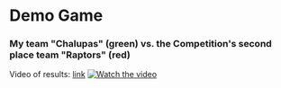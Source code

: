 # Demo Game
### My team "Chalupas" (green) vs. the Competition's second place team "Raptors" (red)
Video of results: [link](https://youtu.be/FUUvTQnPesk)
[![Watch the video](https://lh3.googleusercontent.com/u/0/drive-viewer/AFDK6gNDOZL5J7lmL-5DFZ1zWa69dG0H4KgGk5fnJqEeAdMB8QGzMDcg210Ir1fCVcc-srpo1jhXY9txECqBNebTaAr-sU3SEg=w2880-h1642)](https://youtu.be/FUUvTQnPesk)
